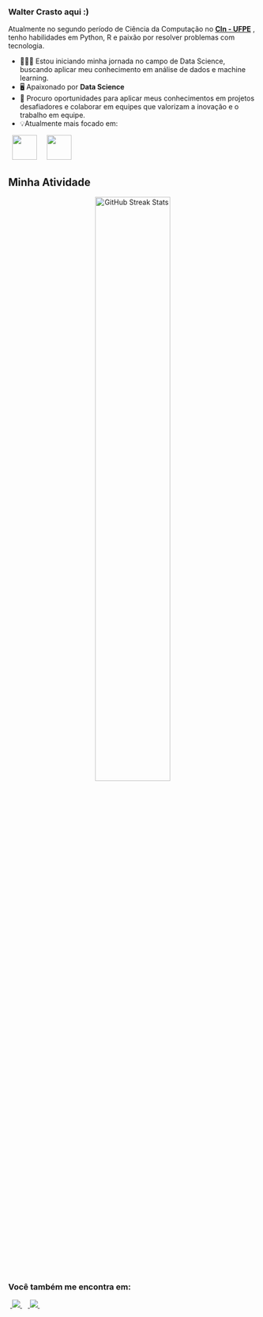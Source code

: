 ### Walter Crasto aqui :)
Atualmente no segundo período de Ciência da Computação no  **[CIn - UFPE](https://portal.cin.ufpe.br/)** , tenho habilidades em Python, R e paixão por resolver problemas com tecnologia.

- 👨🏻‍💻 Estou iniciando minha jornada no campo de Data Science, buscando aplicar meu conhecimento em análise de dados e machine learning.
- 🖥️ Apaixonado por **Data Science**
- 📸 Procuro oportunidades para aplicar meus conhecimentos em projetos desafiadores e colaborar em equipes que valorizam a inovação e o trabalho em equipe.
- 💡Atualmente mais focado em:
<div style="display: inline">
  &nbsp;&nbsp;<img width='50' height='50' src="https://cdn.jsdelivr.net/gh/devicons/devicon/icons/python/python-original.svg" />&nbsp;&nbsp;
  &nbsp;&nbsp;<img width='50' height='50' src="https://cdn.jsdelivr.net/gh/devicons/devicon/icons/r/r-original.svg" />&nbsp;&nbsp;&nbsp;
</div> 

## Minha Atividade
<div align="center">
  <img src="https://github-readme-streak-stats.herokuapp.com?user=waltercrastobr&theme=radical&mode=weekly" width="55%" alt="GitHub Streak Stats">
</div>
 &nbsp;
 &nbsp;

##

### Você também me encontra em:
&nbsp;<a href="https://br.linkedin.com/in/walter-crasto-29b0512b6">
  <img src="https://img.shields.io/badge/linkedin-%230077B5.svg?style=for-the-badge&logo=linkedin&logoColor=white">
</a>&nbsp;
&nbsp;<a href="https://www.instagram.com/walter_crasto/">
  <img src="https://img.shields.io/badge/Instagram-%23E4405F.svg?style=for-the-badge&logo=Instagram&logoColor=white">
</a>&nbsp;

